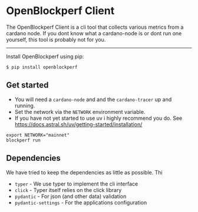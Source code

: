 # OpenBlockperf Client

The OpenBlockperf Client is a cli tool that collects various metrics from
a cardano node. If you dont know what a cardano-node is or dont run one
yourself, this tool is probably not for you.

---

Install OpenBlockperf using pip:

```shell
$ pip install openblockperf
```

## Get started

* You will need a `cardano-node` and and the `cardano-tracer` up and running.
* Set the network via the `NETWORK` environment variable.
* If you have not yet started to use uv i highly recommend you do. See https://docs.astral.sh/uv/getting-started/installation/

```shell
export NETWORK="mainnet"
blockperf run
```

## Dependencies

We have tried to keep the dependencies as little as possible. Thi

  * `typer` - We use typer to implement the cli interface
  * `click` - Typer itself relies on the click library
  * `pydantic` - For json (and other data) validation
  * `pydantic-settings` - For the applications configuration

